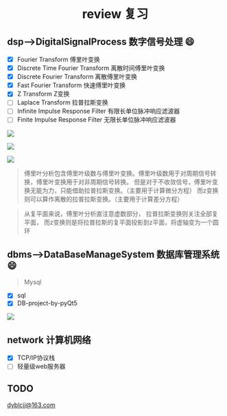 <h1 align="center">review 复习</h1>

## dsp-->DigitalSignalProcess 数字信号处理 :smile:

- [x] Fourier Transform 傅里叶变换
- [x] Discrete Time Fourier Transform 离散时间傅里叶变换
- [x] Discrete Fourier Transform 离散傅里叶变换
- [x] Fast Fourier Transform 快速傅里叶变换
- [x] Z Transform Z变换
- [ ] Laplace Transform 拉普拉斯变换
- [ ] Infinite Impulse Response Filter 有限长单位脉冲响应滤波器
- [ ] Finite Impulse Response Filter 无限长单位脉冲响应滤波器

![](https://upload.wikimedia.org/wikipedia/commons/1/1a/Fourier_series_square_wave_circles_animation.gif)

![](https://upload.wikimedia.org/wikipedia/commons/7/7e/Fourier_series_sawtooth_wave_circles_animation.gif)

![](https://upload.wikimedia.org/wikipedia/commons/2/2b/Fourier_series_and_transform.gif)

> 傅里叶分析包含傅里叶级数与傅里叶变换。傅里叶级数用于对周期信号转换，傅里叶变换用于对非周期信号转换。
但是对于不收敛信号，傅里叶变换无能为力，只能借助拉普拉斯变换。（主要用于计算微分方程）
而z变换则可以算作离散的拉普拉斯变换。（主要用于计算差分方程）

> 从复平面来说，傅里叶分析直注意虚数部分，
拉普拉斯变换则关注全部复平面，
而z变换则是将拉普拉斯的复平面投影到z平面，将虚轴变为一个圆环

## dbms-->DataBaseManageSystem 数据库管理系统 :smile:

> Mysql

- [x] sql
- [x] DB-project-by-pyQt5

![](https://en.wikipedia.org/wiki/File:LAMP_software_bundle.svg)

## network 计算机网络

- [x] TCP/IP协议栈
- [ ] 轻量级web服务器

## TODO

<dyblcjj@163.com>

